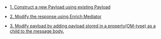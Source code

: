 - [1. Construct a new Payload using existing Payload](Constructing-a-new-payload-using-existing-paylod)

- [2. Modify the response using Enrich Mediator](Modify-the-response-using-enrich-mediator)

- [3. Modify payload by adding payload stored in a property(OM-type) as a child to the message body.](Modify-payload-by-adding-payload-stored-in-a-property(OM-type)-as-a-child-to-the-message-body.)



